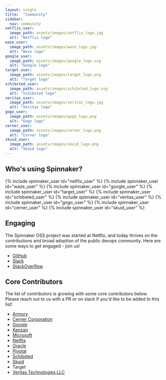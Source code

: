 ```yaml
---
layout: single
title:  "Community"
sidebar:
  nav: community
netflix_user:
  image_path: assets/images/netflix_logo.jpg
  alt: "Netflix logo"
waze_user:
  image_path: assets/images/waze_logo.jpg
  alt: "Waze logo"
google_user:
  image_path: assets/images/google_logo.svg
  alt: "Google logo"
target_user:
  image_path: assets/images/target_logo.png
  alt: "Target logo"
schibsted_user:
  image_path: assets/images/schibsted_logo.svg
  alt: "Schibsted logo"
veritas_user:
  image_path: assets/images/veritas_logo.jpg
  alt: "Veritas logo"
gogo_user:
  image_path: assets/images/gogo_logo.png
  alt: "Gogo logo"
cerner_user:
  image_path: assets/images/cerner_logo.png
  alt: "Cerner logo"
skuid_user:
  image_path: assets/images/skuid_logo.png
  alt: "Skuid logo"
---
```


## Who's using Spinnaker?

<div class="clearfix mb4">
  {% include spinnaker_user id="netflix_user" %}
  {% include spinnaker_user id="waze_user" %}
  {% include spinnaker_user id="google_user" %}
  {% include spinnaker_user id="target_user" %}
  {% include spinnaker_user id="schibsted_user" %}
  {% include spinnaker_user id="veritas_user" %}
  {% include spinnaker_user id="gogo_user" %}
  {% include spinnaker_user id="cerner_user" %}
  {% include spinnaker_user id="skuid_user" %}
</div>

## Engaging

The Spinnaker OSS project was started at Netflix, and today thrives on the contributions and broad adoption of the public devops community. Here are some ways to get engaged - join us!

* [GitHub](https://github.com/spinnaker/spinnaker)
* [Slack](http://join.spinnaker.io)
* [StackOverflow](https://stackoverflow.com/search?q=spinnaker)

## Core Contributors

The list of contributors is growing with some core contributors below. Please reach out to us with a PR or on slack if you'd like to be added to this list!

* [Armory](http://www.armory.io/)
* [Cerner Corporation](http://cerner.com/)
* [Google](https://opensource.google.com/)
* [Kenzan](http://kenzan.com/)
* [Microsoft](https://opensource.microsoft.com/)
* [Netflix](https://netflix.github.io/)
* [Oracle](http://oracle.com/)
* [Pivotal](http://pivotal.io/)
* [Schibsted](http://www.schibsted.com/)
* [Skuid](http://www.skuid.com/)
* Target
* [Veritas Technologies LLC](https://github.com/VeritasOS)



